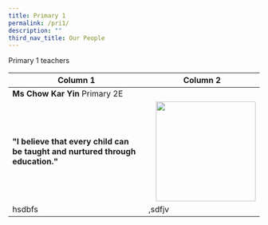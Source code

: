 ```yaml
---
title: Primary 1
permalink: /pri1/
description: ""
third_nav_title: Our People
---
```

Primary 1 teachers



| Column 1 | Column 2 | 
| -------- | -------- | 
| **Ms Chow Kar Yin** Primary 2E
__"I believe that every child can be taught and nurtured through education."__     | <img src="/images/our_staff/03_EAS_and_Others/ae1.png" style="width:200px;height:200px;margin-left:15px;" align = "right">     |
|hsdbfs|,sdfjv|

